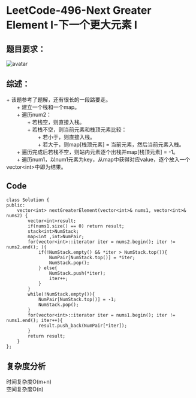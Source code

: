 # LeetCode-496-Next Greater Element I-下一个更大元素 I

## 题目要求：
![avatar](https://github.com/JakeChanFangZiyuan20/MyLeetCode/blob/master/%E6%A0%88/img/496.png)

## 综述：  
\+ 该题参考了题解，还有很长的一段路要走。  
&emsp;&emsp;\+ 建立一个栈和一个map。  
&emsp;&emsp;\+ 遍历num2：  
&emsp;&emsp;&emsp;&emsp;\+ 若栈空，则直接入栈。  
&emsp;&emsp;&emsp;&emsp;\+ 若栈不空，则当前元素和栈顶元素比较：  
&emsp;&emsp;&emsp;&emsp;&emsp;&emsp;\+ 若小于，则直接入栈。  
&emsp;&emsp;&emsp;&emsp;&emsp;&emsp;\+ 若大于，则map[栈顶元素] = 当前元素，然后当前元素入栈。  
&emsp;&emsp;\+ 遍历完成后若栈不空，则站内元素逐个出栈并map[栈顶元素] = -1。  
&emsp;&emsp;\+ 遍历num1，以num1元素为key，从map中获得对应value，逐个放入一个vector\<int>中即为结果。

## Code
```
class Solution {
public:
    vector<int> nextGreaterElement(vector<int>& nums1, vector<int>& nums2) {
        vector<int>result;
        if(nums1.size() == 0) return result;
        stack<int>NumStack;
        map<int ,int>NumPair;
        for(vector<int>::iterator iter = nums2.begin(); iter != nums2.end(); ){
            if(!NumStack.empty() && *iter > NumStack.top()){
                NumPair[NumStack.top()] = *iter;
                NumStack.pop();
            } else{
                NumStack.push(*iter);
                iter++;
            }
        }
        while(!NumStack.empty()){
            NumPair[NumStack.top()] = -1;
            NumStack.pop();
        }
        for(vector<int>::iterator iter = nums1.begin(); iter != nums1.end(); iter++){
            result.push_back(NumPair[*iter]);
        }
        return result;
    }
};
```

## 复杂度分析
时间复杂度O(m+n)  
空间复杂度O(n)
